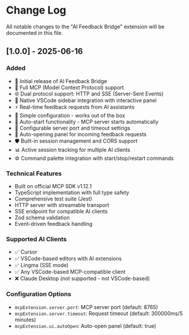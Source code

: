 # Change Log

All notable changes to the "AI Feedback Bridge" extension will be documented in this file.

## [1.0.0] - 2025-06-16

### Added
- 🎉 Initial release of AI Feedback Bridge
- 🔗 Full MCP (Model Context Protocol) support
- 🌐 Dual protocol support: HTTP and SSE (Server-Sent Events)
- 📱 Native VSCode sidebar integration with interactive panel
- ⚡ Real-time feedback requests from AI assistants
- 🎯 Simple configuration - works out of the box
- 🚀 Auto-start functionality - MCP server starts automatically
- 🔧 Configurable server port and timeout settings
- 🎨 Auto-opening panel for incoming feedback requests
- 🛡️ Built-in session management and CORS support
- 📊 Active session tracking for multiple AI clients
- ⚙️ Command palette integration with start/stop/restart commands

### Technical Features
- Built on official MCP SDK v1.12.1
- TypeScript implementation with full type safety
- Comprehensive test suite (Jest)
- HTTP server with streamable transport
- SSE endpoint for compatible AI clients
- Zod schema validation
- Event-driven feedback handling

### Supported AI Clients
- ✅ Cursor
- ✅ VSCode-based editors with AI extensions
- ✅ Lingma (SSE mode)
- ✅ Any VSCode-based MCP-compatible client
- ❌ Claude Desktop (not supported - not VSCode-based)

### Configuration Options
- `mcpExtension.server.port`: MCP server port (default: 8765)
- `mcpExtension.server.timeout`: Request timeout (default: 300000ms/5 minutes)
- `mcpExtension.ui.autoOpen`: Auto-open panel (default: true)
